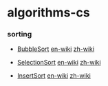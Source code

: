 # algorithms-cs


### sorting
- [BubbleSort](https://github.com/researchlab/algorithms-cs/tree/master/sorting/bubble) [en-wiki](https://en.wikipedia.org/wiki/Bubble_sort) [zh-wiki](https://zh.wikipedia.org/wiki/%E5%86%92%E6%B3%A1%E6%8E%92%E5%BA%8F)

- [SelectionSort](https://github.com/researchlab/algorithms-cs/tree/master/sorting/selection) [en-wiki](https://en.wikipedia.org/wiki/Selection_sort) [zh-wiki](https://zh.wikipedia.org/wiki/%E9%80%89%E6%8B%A9%E6%8E%92%E5%BA%8F)

- [InsertSort](https://github.com/researchlab/algorithms-cs/tree/master/sorting/insert) [en-wiki](https://en.wikipedia.org/wiki/Insertion_sort) [zh-wiki](https://zh.wikipedia.org/wiki/%E6%8F%92%E5%85%A5%E6%8E%92%E5%BA%8F)
